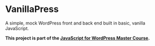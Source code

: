 # VanillaPress

A simple, mock WordPress front and back end built in basic, vanilla JavaScript.

__This project is part of the [JavaScript for WordPress Master Course](http://javascriptforwp.com).__
